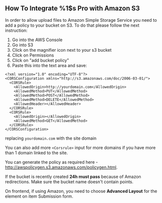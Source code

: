 ## How To Integrate %1$s Pro with Amazon S3

In order to allow upload files to Amazon Simple Storage Service you need to add a policy to your bucket on S3. To do that please follow the next instruction:

1. Go into the AWS Console
2. Go into S3
3. Click on the magnifier icon next to your s3 bucket
4. Click on Permissions
5. Click on "add bucket policy"
6. Paste this into the text area and save:

```
<?xml version="1.0" encoding="UTF-8"?>
<CORSConfiguration xmlns="http://s3.amazonaws.com/doc/2006-03-01/">
  <CORSRule>
    <AllowedOrigin>http://yourdomain.com</AllowedOrigin>
    <AllowedMethod>PUT</AllowedMethod>
    <AllowedMethod>POST</AllowedMethod>
    <AllowedMethod>DELETE</AllowedMethod>
    <AllowedHeader></AllowedHeader>
  </CORSRule>
  <CORSRule>
    <AllowedOrigin></AllowedOrigin>
    <AllowedMethod>GET</AllowedMethod>
  </CORSRule>
</CORSConfiguration>
```

replacing `yourdomain.com` with the site domain

You can also add more `<Corsrule>` input for more domains if you have more than 1 domain linked to the site.

You can generate the policy as required here - http://awspolicygen.s3.amazonaws.com/policygen.html.

If the bucket is recently created **24h must pass** because of Amazon redirections. Make sure the bucket name doesn't contain points.

On frontend, if using Amazon, you need to choose **Advanced Layout** for the element on item Submission form.